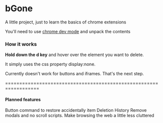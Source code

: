 # bGone

A little project, just to learn the basics of chrome extensions

You'll need to use [chrome dev mode](https://developer.chrome.com/extensions/getstarted) and unpack the contents




### How it works

**Hold down the d key** and hover over the element you want to delete.

It simply uses the css property display:none.

Currently doesn't work for buttons and iframes. That's the next step.

==================================================================

#### Planned features
Button command to restore accidentally item
Deletion History
Remove modals and no scroll scripts.
Make browsing the web a little less cluttered
